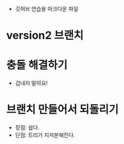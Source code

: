 - 깃허브 연습용 마크다운 파일

# version2 브랜치

# 충돌 해결하기
- 겁내지 말아요!

# 브랜치 만들어서 되돌리기
- 장점: 쉽다.
- 단점: 트리가 지저분해진다.